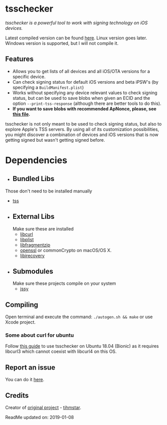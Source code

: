 # tsschecker  
_tsschecker is a powerful tool to work with signing technology on iOS devices._

Latest compiled version can be found [here](https://github.com/s0uthwest/tsschecker/releases). Linux version goes later. Windows version is supported, but I will not compile it.

## Features  
* Allows you to get lists of all devices and all iOS/OTA versions for a specific device.
* Can check signing status for default iOS versions and beta iPSW's (by specifying a `BuildManifest.plist`)
* Works without specifying any device relevant values to check signing status, but can be used to save blobs when given an ECID and the option `--print-tss-response` (although there are better tools to do this).
* __If you want to save blobs with recommended ApNonce, please, see [this file](https://github.com/s0uthwest/tsschecker/blob/master/nonces.txt).__

tsschecker is not only meant to be used to check signing status, but also to explore Apple's TSS servers.
By using all of its customization possibilities, you might discover a combination of devices and iOS versions that is now getting signed but wasn't getting signed before.  

# Dependencies
*  ## Bundled Libs
  Those don't need to be installed manually
  * [tss](https://github.com/libimobiledevice)
* ## External Libs
  Make sure these are installed
  * [libcurl](https://curl.haxx.se/libcurl/)
  * [libplist](https://github.com/libimobiledevice/libplist)
  * [libfragmentzip](https://github.com/encounter/libfragmentzip)
  * [openssl](https://github.com/openssl/openssl) or commonCrypto on macOS/OS X.
  * [libirecovery](https://github.com/libimobiledevice/libirecovery)
* ## Submodules
  Make sure these projects compile on your system
  * [jssy](https://github.com/tihmstar/jssy)

## Compiling
Open terminal and execute the command: `./autogen.sh && make` or use Xcode project.

### Some about curl for ubuntu
Follow [this guide](https://dev.to/jake/using-libcurl3-and-libcurl4-on-ubuntu-1804-bionic-184g) to use tsschecker on Ubuntu 18.04 (Bionic) as it requires libcurl3 which cannot coexist with libcurl4 on this OS.

## Report an issue
You can do it [here](https://github.com/s0uthwest/tsschecker/issues).

## Credits
Creator of [original project](https://github.com/tihmstar/tsschecker) - [tihmstar](https://github.com/tihmstar).


ReadMe updated on:
     2019-01-08
